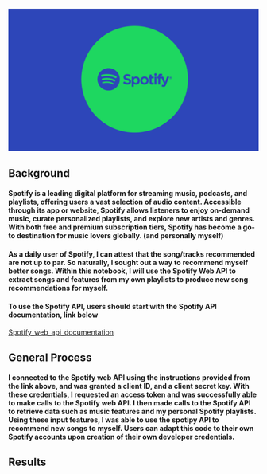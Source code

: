 ![picture_of_spotify_logo](https://github.com/ppatel0910/mySpotify_and_machine_learning/blob/main/images/Spotify-Generic-Header-1440x820-1.png)

## Background

#### Spotify is a leading digital platform for streaming music, podcasts, and playlists, offering users a vast selection of audio content. Accessible through its app or website, Spotify allows listeners to enjoy on-demand music, curate personalized playlists, and explore new artists and genres. With both free and premium subscription tiers, Spotify has become a go-to destination for music lovers globally. (and personally myself)

#### As a daily user of Spotify, I can attest that the song/tracks recommended are not up to par. So naturally, I sought out a way to recommend myself better songs. Within this notebook, I will use the Spotify Web API to extract songs and features from my own playlists to produce new song recommendations for myself.

#### To use the Spotify API, users should start with the Spotify API documentation, link below
[Spotify_web_api_documentation](https://developer.spotify.com/documentation/web-api)

## General Process

#### I connected to the Spotify web API using the instructions provided from the link above, and was granted a client ID, and a client secret key. With these credentials, I requested an access token and was successfully able to make calls to the Spotify web API. I then made calls to the Spotify API to retrieve data such as music features and my personal Spotify playlists. Using these input features, I was able to use the spotipy API to recommend new songs to myself. Users can adapt this code to their own Spotify accounts upon creation of their own developer credentials. 

## Results